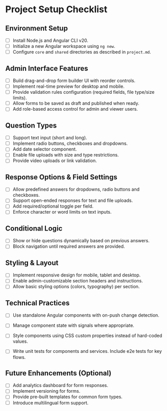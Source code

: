 # Project Setup Checklist

## Environment Setup
- [ ] Install Node.js and Angular CLI v20.
- [ ] Initialize a new Angular workspace using `ng new`.
- [ ] Configure `core` and `shared` directories as described in `project.md`.

## Admin Interface Features
- [ ] Build drag-and-drop form builder UI with reorder controls.
- [ ] Implement real-time preview for desktop and mobile.
- [ ] Provide validation rules configuration (required fields, file type/size limits).
- [ ] Allow forms to be saved as draft and published when ready.
- [ ] Add role-based access control for admin and viewer users.

## Question Types
- [ ] Support text input (short and long).
- [ ] Implement radio buttons, checkboxes and dropdowns.
- [ ] Add date selector component.
- [ ] Enable file uploads with size and type restrictions.
- [ ] Provide video uploads or link validation.

## Response Options & Field Settings
- [ ] Allow predefined answers for dropdowns, radio buttons and checkboxes.
- [ ] Support open-ended responses for text and file uploads.
- [ ] Add required/optional toggle per field.
- [ ] Enforce character or word limits on text inputs.

## Conditional Logic
- [ ] Show or hide questions dynamically based on previous answers.
- [ ] Block navigation until required answers are provided.

## Styling & Layout
- [ ] Implement responsive design for mobile, tablet and desktop.
- [ ] Enable admin-customizable section headers and instructions.
- [ ] Allow basic styling options (colors, typography) per section.

## Technical Practices
- [ ] Use standalone Angular components with on-push change detection.
- [ ] Manage component state with signals where appropriate.
- [ ] Style components using CSS custom properties instead of hard-coded values.
- [ ] Write unit tests for components and services. Include e2e tests for key flows.


## Future Enhancements (Optional)
- [ ] Add analytics dashboard for form responses.
- [ ] Implement versioning for forms.
- [ ] Provide pre-built templates for common form types.
- [ ] Introduce multilingual form support.
